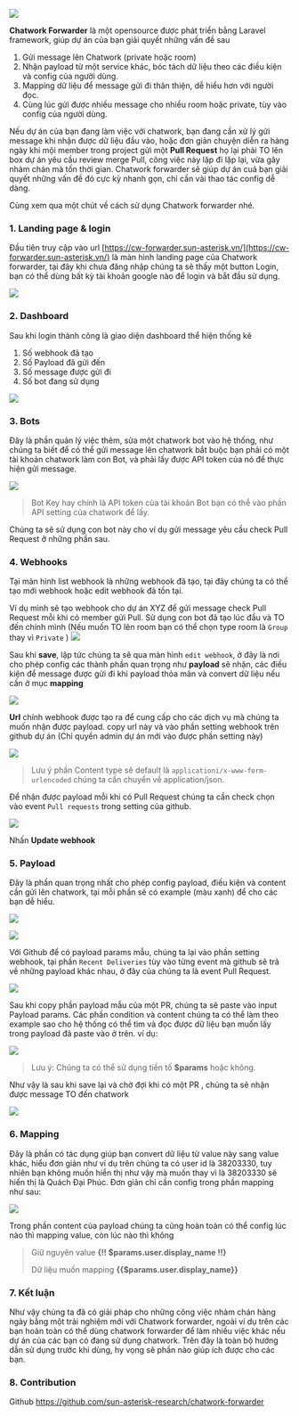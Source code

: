![](https://images.viblo.asia/f0a33127-77a8-41f9-ac61-b38e11ea7950.png)

**Chatwork Forwarder** là một opensource được phát triển bằng Laravel framework, giúp dự án của bạn giải quyết những vấn đề sau
1. Gửi message lên Chatwork (private hoặc room)
2. Nhận payload từ một service khác, bóc tách dữ liệu theo các điều kiện và config của người dùng.
3. Mapping dữ liệu để message gửi đi thân thiện, dễ hiểu hơn với người đọc.
4. Cùng lúc gửi được nhiều message cho nhiều room hoặc private, tùy vào config của người dùng.

Nếu dự án của bạn đang làm việc với chatwork, bạn đang cần xử lý gửi message khi nhận được dữ liệu đầu vào, hoặc đơn giản chuyện diễn ra hàng ngày khi mội member trong project gửi một **Pull Request** họ lại phải TO lên box dự án yêu cầu review merge Pull, công việc này lặp đi lặp lại, vừa gây nhàm chán mà tốn thời gian. Chatwork forwarder sẽ giúp dự án cuả bạn giải quyết những vấn đề đó cực kỳ nhanh gọn, chỉ cần vài thao tác config dễ dàng.

Cùng xem qua một chút về cách sử dụng Chatwork forwarder nhé.

### 1. Landing page & login
Đầu tiên truy cập vào url [https://cw-forwarder.sun-asterisk.vn/](https://cw-forwarder.sun-asterisk.vn/) là màn hình landing page của Chatwork forwarder, tại đây khi chưa đăng nhập chúng ta sẽ thấy một button Login, bạn có thể dùng bất kỳ tài khoản google nào để login và bắt đầu sử dụng.

![](https://images.viblo.asia/17cef2a1-4f85-468b-ae32-8e5cf78854d8.png)

### 2. Dashboard
Sau khi login thành công là giao diện dashboard thể hiện thống kê
1.  Số webhook đã tạo
2.  Số Payload đã gửi đến
3.  Số message được gửi đi
4.  Số bot đang sử dụng

![](https://images.viblo.asia/eaf055ad-9a8e-4b70-aa07-dcf30548ca5f.png)

### 3. Bots
Đây là phần quản lý việc thêm, sửa một chatwork bot vào hệ thống, như chúng ta biết để có thể gửi message lên chatwork bắt buộc bạn phải có một tài khoản chatwork làm con Bot, và phải lấy được API token của nó để thực hiện gửi message.

![](https://images.viblo.asia/8334a8e2-74f7-4747-beed-a182e48b81b4.png)

> Bot Key hay chính là API token của tài khoản Bot bạn có thể vào phần API setting của chatwork để lấy.
> 
Chúng ta sẽ sử dụng con bot này cho ví dụ gửi message yêu cầu check Pull Request ở những phần sau.

### 4. Webhooks
Tại màn hình list webhook là những webhook đã tạo, tại đây chúng ta có thể tạo mới webhook hoặc edit webhook đã tồn tại.

Ví dụ mình sẽ tạo webhook cho dự án XYZ để gửi message check Pull Request mỗi khi có member gửi Pull. Sử dụng con bot đã tạo lúc đầu và TO đến chính mình (Nếu muốn TO lên room bạn có thể chọn type room là `Group` thay vì `Private` )
![](https://images.viblo.asia/4f096d38-c040-4d3c-8ba9-cfd18fb14e27.png)

Sau khi **save**, lập tức chúng ta sẽ qua màn hình `edit webhook`, ở đây là nơi cho phép config các thành phần quan trọng như **payload** sẽ nhận, các điều kiện để message được gửi đi khi payload thỏa mãn và convert dữ liệu nếu cần ở mục **mapping**

![](https://images.viblo.asia/0e3e5478-b8f9-449c-affd-666fedb7fdb6.jpg)

**Url** chính webhook được tạo ra để cung cấp cho các dịch vụ mà chúng ta muốn nhận được payload. copy url này và vào phần setting webhook trên github dự án (Chỉ quyền admin dự án mới vào được phần setting này)

![](https://images.viblo.asia/bc05c6a5-0c7f-4b57-87f1-0a21dd326294.png)

> Lưu ý phần Content type sẽ default là `applicationi/x-www-form-urlencoded` chúng ta cần chuyển về application/json.
> 

Để nhận được payload mỗi khi có Pull Request chúng ta cần check chọn vào event `Pull requests` trong setting của github.

![](https://images.viblo.asia/a74ec04b-9997-4852-9268-f04c869bae4a.png)

Nhấn **Update webhook** 

### 5. Payload
Đây là phần quan trọng nhất cho phép config payload, điều kiện và content cần gửi lên chatwork, tại mỗi phần sẽ có example (màu xanh) để cho các bạn dễ hiểu.

![](https://images.viblo.asia/289395d8-6fd1-436e-a35d-db59a002b8e9.png)

![](https://images.viblo.asia/7b231cf7-267a-43c2-a000-9b0cb043f0c8.png)

Với Github để có payload params mẫu, chúng ta lại vào phần setting webhook, tại phần `Recent Deliveries` tùy vào từng event mà github sẽ trả về những payload khác nhau, ở đây của chúng ta là event Pull Request.

![](https://images.viblo.asia/0ac0c8d2-9d60-4131-bb97-9058c2e8bdfe.jpg)

Sau khi copy phần payload mẫu của một PR, chúng ta sẽ paste vào input Payload params. Các phần condition và content chúng ta có thể làm theo example sao cho hệ thống có thể tìm và đọc được dữ liệu bạn muốn lấy trong payload đã paste vào ở trên.
ví dụ:

![](https://images.viblo.asia/e7bc15e0-af66-47b3-94e9-e1e3f8d6cb1c.png)

> Lưu ý: Chúng ta có thể sử dụng tiền tố **$params** hoặc không.
> 

Như vậy là sau khi save lại và chờ đợi khi có một PR , chúng ta sẽ nhận được message TO đến chatwork

![](https://images.viblo.asia/f09e17cf-9716-4fa6-b7b5-5b5cda93634b.png)

### 6. Mapping
Đây là phần có tác dụng giúp bạn convert dữ liệu từ value này sang value khác, hiểu đơn giản như ví dụ trên chúng ta có user id là 38203330, tuy nhiên bạn không muốn hiển thị như vậy mà muốn thay vì là 38203330 sẽ hiển thị là Quách Đại Phúc. Đơn giản chỉ cần config trong phần mapping như sau:

![](https://images.viblo.asia/eb4d7daa-a0db-47e2-a67b-3b7f134fcac4.png)

Trong phần content của payload chúng ta cũng hoàn toàn có thể config lúc nào thì mapping value, còn lúc nào thì không
> Giữ nguyên value **{!! $params.user.display_name !!}**
> 
> Dữ liệu muốn mapping **{{$params.user.display_name}}**
> 

### 7. Kết luận
Như vậy chúng ta đã có giải pháp cho những công việc nhàm chán hàng ngày bằng một trải nghiệm mới với Chatwork forwarder, ngoài ví dụ trên các bạn hoàn toàn có thể dùng chatwork forwarder để làm nhiều việc khác nếu dự án của các bạn có đang sử dụng chatwork. Trên đây là toàn bộ hướng dẫn sử dụng trước khi dùng, hy vọng sẽ phần nào giúp ích được cho các bạn.

### 8. Contribution
Github  [https://github.com/sun-asterisk-research/chatwork-forwarder ](https://github.com/sun-asterisk-research/chatwork-forwarder )